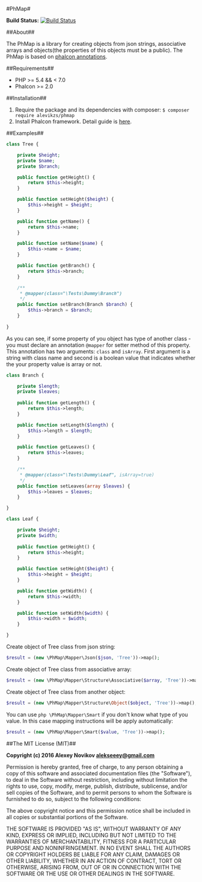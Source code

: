 #PhMap#

**Build Status:** [![Build Status](https://secure.travis-ci.org/alevikzs/phmap.png?branch=master)](http://travis-ci.org/alevikzs/phmap)

##About##

The PhMap is a library for creating objects from json strings, associative arrays and objects(the 
properties of this objects must be a public). The PhMap is based on 
[phalcon annotations](https://docs.phalconphp.com/en/latest/reference/annotations.html).

##Requirements##

* PHP >= 5.4 && < 7.0
* Phalcon >= 2.0

##Installation##

1. Require the package and its dependencies with composer: ```$ composer require alevikzs/phmap```
2. Install Phalcon framework. Detail guide is [here](https://phalconphp.com/en/download).

##Examples##

```php
class Tree {

    private $height;
    private $name;
    private $branch;

    public function getHeight() {
        return $this->height;
    }

    public function setHeight($height) {
        $this->height = $height;
    }

    public function getName() {
        return $this->name;
    }

    public function setName($name) {
        $this->name = $name;
    }

    public function getBranch() {
        return $this->branch;
    }

    /**
     * @mapper(class="\Tests\Dummy\Branch")
     */
    public function setBranch(Branch $branch) {
        $this->branch = $branch;
    }
    
}
```

As you can see, if some property of you object has type of another class - you must declare an annotation ```@mapper``` 
for setter method of this property. This annotation has two arguments: ```class``` and ```isArray```. First argument is 
a string with class name and second is a boolean value that indicates whether the your property value is array or not.

```php
class Branch {

    private $length;
    private $leaves;
    
    public function getLength() {
        return $this->length;
    }

    public function setLength($length) {
        $this->length = $length;
    }

    public function getLeaves() {
        return $this->leaves;
    }

    /**
     * @mapper(class="\Tests\Dummy\Leaf", isArray=true)
     */
    public function setLeaves(array $leaves) {
        $this->leaves = $leaves;
    }

}

class Leaf {

    private $height;
    private $width;
    
    public function getHeight() {
        return $this->height;
    }

    public function setHeight($height) {
        $this->height = $height;
    }

    public function getWidth() {
        return $this->width;
    }

    public function setWidth($width) {
        $this->width = $width;
    }

}
```

Create object of Tree class from json string:

```php
$result = (new \PhMap\Mapper\Json($json, 'Tree'))->map();
```

Create object of Tree class from associative array:

```php
$result = (new \PhMap\Mapper\Structure\Associative($array, 'Tree'))->map();
```

Create object of Tree class from another object:

```php
$result = (new \PhMap\Mapper\Structure\Object($object, 'Tree'))->map();
```

You can use ```php \PhMap\Mapper\Smart``` if you don't know what type of you value. In this case mapping instructions 
will be apply automatically:

```php
$result = (new \PhMap\Mapper\Smart($value, 'Tree'))->map();
```

##The MIT License (MIT)##

**Copyright (c) 2016 Alexey Novikov <alekseeey@gmail.com>**

Permission is hereby granted, free of charge, to any person obtaining a copy
of this software and associated documentation files (the "Software"), to deal
in the Software without restriction, including without limitation the rights
to use, copy, modify, merge, publish, distribute, sublicense, and/or sell
copies of the Software, and to permit persons to whom the Software is
furnished to do so, subject to the following conditions:

The above copyright notice and this permission notice shall be included in
all copies or substantial portions of the Software.

THE SOFTWARE IS PROVIDED "AS IS", WITHOUT WARRANTY OF ANY KIND, EXPRESS OR
IMPLIED, INCLUDING BUT NOT LIMITED TO THE WARRANTIES OF MERCHANTABILITY,
FITNESS FOR A PARTICULAR PURPOSE AND NONINFRINGEMENT. IN NO EVENT SHALL THE
AUTHORS OR COPYRIGHT HOLDERS BE LIABLE FOR ANY CLAIM, DAMAGES OR OTHER
LIABILITY, WHETHER IN AN ACTION OF CONTRACT, TORT OR OTHERWISE, ARISING FROM,
OUT OF OR IN CONNECTION WITH THE SOFTWARE OR THE USE OR OTHER DEALINGS IN
THE SOFTWARE.